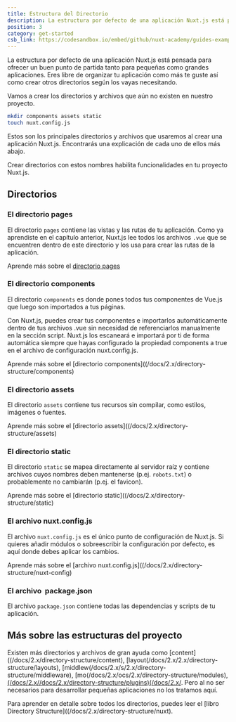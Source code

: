 ```yaml
---
title: Estructura del Directorio
description: La estructura por defecto de una aplicación Nuxt.js está pensada para ofrecer un buen punto de partida tanto para pequeñas como grandes aplicaciones. Eres libre de organizar tu aplicación como más te guste así como crear otros directorios según los vayas necesitando.
position: 3
category: get-started
csb_link: https://codesandbox.io/embed/github/nuxt-academy/guides-examples/tree/master/01_get_started/03_directory_structure?fontsize=14&hidenavigation=1&theme=dark
---
```


La estructura por defecto de una aplicación Nuxt.js está pensada para ofrecer un buen punto de partida tanto para pequeñas como grandes aplicaciones. Eres libre de organizar tu aplicación como más te guste así como crear otros directorios según los vayas necesitando.

Vamos a crear los directorios y archivos que aún no existen en nuestro proyecto.

```bash
mkdir components assets static
touch nuxt.config.js
```

Estos son los principales directorios y archivos que usaremos al crear una aplicación Nuxt.js. Encontrarás una explicación de cada uno de ellos más abajo.

<base-alert type="info">

Crear directorios con estos nombres habilita funcionalidades en tu proyecto Nuxt.js.

</base-alert>

## Directorios

### El directorio pages

El directorio `pages` contiene las vistas y las rutas de tu aplicación. Como ya aprendiste en el capítulo anterior, Nuxt.js lee todos los archivos `.vue` que se encuentren dentro de este directorio y los usa para crear las rutas de la aplicación.

<base-alert type="next">

Aprende más sobre el [directorio pages](/docs/2.x/directory-structure/pages)

</base-alert>

### El directorio components

El directorio `components` es donde pones todos tus componentes de Vue.js que luego son importados a tus páginas.

Con Nuxt.js, puedes crear tus componentes e importarlos automáticamente dentro de tus archivos .vue sin necesidad de referenciarlos manualmente en la sección script. Nuxt.js los escaneará e importará por ti de forma automática siempre que hayas configurado la propiedad components a true en el archivo de configuración nuxt.config.js.

<base-alert type="next">

Aprende más sobre el [directorio components]((/docs/2.x/directory-structure/components)

</base-alert>

### El directorio assets

El directorio `assets` contiene tus recursos sin compilar, como estilos, imágenes o fuentes.

<base-alert type="next">

Aprende más sobre el [directorio assets]((/docs/2.x/directory-structure/assets)

</base-alert>

### El directorio static

El directorio `static` se mapea directamente al servidor raíz y contiene archivos cuyos nombres deben mantenerse (p.ej. `robots.txt`) o probablemente no cambiarán (p.ej. el favicon).

<base-alert type="next">

Aprende más sobre el [directorio static]((/docs/2.x/directory-structure/static)

</base-alert>

### El archivo nuxt.config.js

El archivo `nuxt.config.js` es el único punto de configuración de Nuxt.js. Si quieres añadir módulos o sobreescribir la configuración por defecto, es aquí donde debes aplicar los cambios.

<base-alert type="next">

Aprende más sobre el [archivo nuxt.config.js]((/docs/2.x/directory-structure/nuxt-config)

</base-alert>

### El archivo  package.json

El archivo `package.json` contiene todas las dependencias y scripts de tu aplicación.

<app-modal>
  <code-sandbox :src="csb_link"></code-sandbox>
</app-modal>

## Más sobre las estructuras del proyecto

Existen más directorios y archivos de gran ayuda como [content]((/docs/2.x/directory-structure/content), [layout(/docs/2.x/2.x/directory-structure/layouts), [middlew(/docs/2.x/s/2.x/directory-structure/middleware), [mo(/docs/2.x/ocs/2.x/directory-structure/modules), [(/docs/2.x//docs/2.x/directory-structure/plugins)(/docs/2.x/](/docs/2.x/directory-structure/store). Pero al no ser necesarios para desarrollar pequeñas aplicaciones no los tratamos aquí.

<base-alert type="next">

Para aprender en detalle sobre todos los directorios, puedes leer el [libro Directory Structure]((/docs/2.x/directory-structure/nuxt).

</base-alert>
